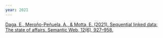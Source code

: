 ```yaml
---
year: 2021
---
```

[Daga, E., Meroño-Peñuela, A., & Motta, E. (2021). Sequential linked data: The state of affairs. Semantic Web, 12(6), 927–958.](https://doi.org/10.3233/SW-210436)